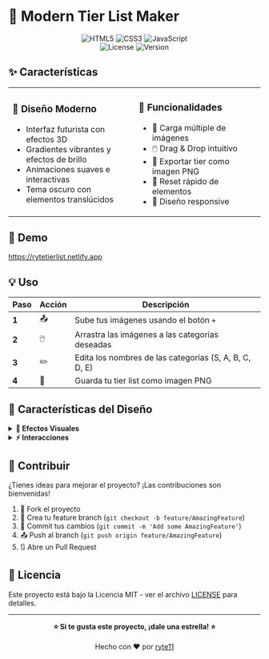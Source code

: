 # 🌟 Modern Tier List Maker

<div align="center">
  <img src="https://img.shields.io/badge/HTML-E34F26?style=for-the-badge&logo=html5&logoColor=white" alt="HTML5">
  <img src="https://img.shields.io/badge/CSS-1572B6?style=for-the-badge&logo=css3&logoColor=white" alt="CSS3">
  <img src="https://img.shields.io/badge/JavaScript-F7DF1E?style=for-the-badge&logo=javascript&logoColor=black" alt="JavaScript">
  <br>
  <img src="https://img.shields.io/badge/License-MIT-blue.svg?style=for-the-badge" alt="License">
  <img src="https://img.shields.io/badge/Version-1.0-green.svg?style=for-the-badge" alt="Version">
</div>

## ✨ Características

<table>
<tr>
<td width="50%">

### 🎨 **Diseño Moderno**
- Interfaz futurista con efectos 3D
- Gradientes vibrantes y efectos de brillo
- Animaciones suaves e interactivas
- Tema oscuro con elementos translúcidos

</td>
<td width="50%">

### 🚀 **Funcionalidades**
- 📂 Carga múltiple de imágenes
- 🖱️ Drag & Drop intuitivo
- 💾 Exportar tier como imagen PNG
- 🔄 Reset rápido de elementos
- 📱 Diseño responsive

</td>
</tr>
</table>

## 🎯 Demo

https://rytetierlist.netlify.app


## 💡 Uso

<div align="center">

| Paso | Acción | Descripción |
|------|--------|-------------|
| **1** | 📤 | Sube tus imágenes usando el botón `+` |
| **2** | 🖱️ | Arrastra las imágenes a las categorías deseadas |
| **3** | ✏️ | Edita los nombres de las categorías (S, A, B, C, D, E) |
| **4** | 💾 | Guarda tu tier list como imagen PNG |

</div>

## 🎨 Características del Diseño

<details>
<summary><b>🌈 Efectos Visuales</b></summary>

- **Gradientes animados** en cada tier
- **Efectos de profundidad** con CSS 3D transforms
- **Glassmorphism** con backdrop-filter
- **Hover effects** interactivos
- **Glow effects** únicos por categoría

</details>

<details>
<summary><b>⚡ Interacciones</b></summary>

- **Drag & Drop** fluido y responsive
- **Preview en tiempo real** al arrastrar
- **Animaciones de hover** en todos los elementos
- **Feedback visual** para todas las acciones

</details>

## 🤝 Contribuir

¿Tienes ideas para mejorar el proyecto? ¡Las contribuciones son bienvenidas!

1. 🍴 Fork el proyecto
2. 🔧 Crea tu feature branch (`git checkout -b feature/AmazingFeature`)
3. 💾 Commit tus cambios (`git commit -m 'Add some AmazingFeature'`)
4. 📤 Push al branch (`git push origin feature/AmazingFeature`)
5. 🔃 Abre un Pull Request

## 📄 Licencia

Este proyecto está bajo la Licencia MIT - ver el archivo [LICENSE](LICENSE) para detalles.

---

<div align="center">
  <b>⭐ Si te gusta este proyecto, ¡dale una estrella! ⭐</b>
  <br><br>
  Hecho con ❤️ por <a href="[https://github.com/tu-usuario](https://github.com/Ryte11?tab=repositories)">ryte11</a>
</div>
